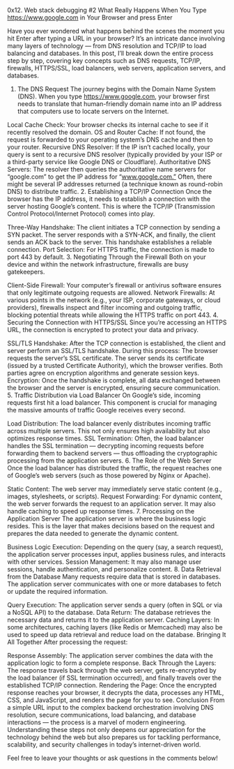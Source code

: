 0x12. Web stack debugging #2
What Really Happens When You Type https://www.google.com in Your Browser and press Enter

Have you ever wondered what happens behind the scenes the moment you hit Enter after typing a URL in your browser? It’s an intricate dance involving many layers of technology — from DNS resolution and TCP/IP to load balancing and databases. In this post, I’ll break down the entire process step by step, covering key concepts such as DNS requests, TCP/IP, firewalls, HTTPS/SSL, load balancers, web servers, application servers, and databases.

1. The DNS Request
The journey begins with the Domain Name System (DNS). When you type https://www.google.com, your browser first needs to translate that human-friendly domain name into an IP address that computers use to locate servers on the Internet.

Local Cache Check: Your browser checks its internal cache to see if it recently resolved the domain.
OS and Router Cache: If not found, the request is forwarded to your operating system’s DNS cache and then to your router.
Recursive DNS Resolver: If the IP isn’t cached locally, your query is sent to a recursive DNS resolver (typically provided by your ISP or a third-party service like Google DNS or Cloudflare).
Authoritative DNS Servers: The resolver then queries the authoritative name servers for “google.com” to get the IP address for “www.google.com.” Often, there might be several IP addresses returned (a technique known as round-robin DNS) to distribute traffic.
2. Establishing a TCP/IP Connection
Once the browser has the IP address, it needs to establish a connection with the server hosting Google’s content. This is where the TCP/IP (Transmission Control Protocol/Internet Protocol) comes into play.

Three-Way Handshake: The client initiates a TCP connection by sending a SYN packet. The server responds with a SYN-ACK, and finally, the client sends an ACK back to the server. This handshake establishes a reliable connection.
Port Selection: For HTTPS traffic, the connection is made to port 443 by default.
3. Negotiating Through the Firewall
Both on your device and within the network infrastructure, firewalls are busy gatekeepers.

Client-Side Firewall: Your computer’s firewall or antivirus software ensures that only legitimate outgoing requests are allowed.
Network Firewalls: At various points in the network (e.g., your ISP, corporate gateways, or cloud providers), firewalls inspect and filter incoming and outgoing traffic, blocking potential threats while allowing the HTTPS traffic on port 443.
4. Securing the Connection with HTTPS/SSL
Since you’re accessing an HTTPS URL, the connection is encrypted to protect your data and privacy.

SSL/TLS Handshake: After the TCP connection is established, the client and server perform an SSL/TLS handshake. During this process:
The browser requests the server’s SSL certificate.
The server sends its certificate (issued by a trusted Certificate Authority), which the browser verifies.
Both parties agree on encryption algorithms and generate session keys.
Encryption: Once the handshake is complete, all data exchanged between the browser and the server is encrypted, ensuring secure communication.
5. Traffic Distribution via Load Balancer
On Google’s side, incoming requests first hit a load balancer. This component is crucial for managing the massive amounts of traffic Google receives every second.

Load Distribution: The load balancer evenly distributes incoming traffic across multiple servers. This not only ensures high availability but also optimizes response times.
SSL Termination: Often, the load balancer handles the SSL termination — decrypting incoming requests before forwarding them to backend servers — thus offloading the cryptographic processing from the application servers.
6. The Role of the Web Server
Once the load balancer has distributed the traffic, the request reaches one of Google’s web servers (such as those powered by Nginx or Apache).

Static Content: The web server may immediately serve static content (e.g., images, stylesheets, or scripts).
Request Forwarding: For dynamic content, the web server forwards the request to an application server. It may also handle caching to speed up response times.
7. Processing on the Application Server
The application server is where the business logic resides. This is the layer that makes decisions based on the request and prepares the data needed to generate the dynamic content.

Business Logic Execution: Depending on the query (say, a search request), the application server processes input, applies business rules, and interacts with other services.
Session Management: It may also manage user sessions, handle authentication, and personalize content.
8. Data Retrieval from the Database
Many requests require data that is stored in databases. The application server communicates with one or more databases to fetch or update the required information.

Query Execution: The application server sends a query (often in SQL or via a NoSQL API) to the database.
Data Return: The database retrieves the necessary data and returns it to the application server.
Caching Layers: In some architectures, caching layers (like Redis or Memcached) may also be used to speed up data retrieval and reduce load on the database.
Bringing It All Together
After processing the request:

Response Assembly: The application server combines the data with the application logic to form a complete response.
Back Through the Layers: The response travels back through the web server, gets re-encrypted by the load balancer (if SSL termination occurred), and finally travels over the established TCP/IP connection.
Rendering the Page: Once the encrypted response reaches your browser, it decrypts the data, processes any HTML, CSS, and JavaScript, and renders the page for you to see.
Conclusion
From a simple URL input to the complex backend orchestration involving DNS resolution, secure communications, load balancing, and database interactions — the process is a marvel of modern engineering. Understanding these steps not only deepens our appreciation for the technology behind the web but also prepares us for tackling performance, scalability, and security challenges in today’s internet-driven world.

Feel free to leave your thoughts or ask questions in the comments below!
